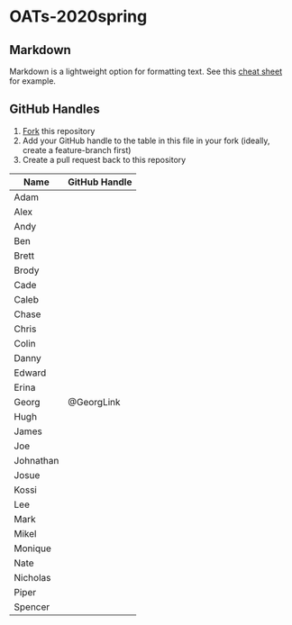 # OATs-2020spring

## Markdown

Markdown is a lightweight option for formatting text. See this [cheat sheet](https://github.com/adam-p/markdown-here/wiki/Markdown-Cheatsheet) for example.

## GitHub Handles

1. [Fork](https://guides.github.com/activities/forking/) this repository
2. Add your GitHub handle to the table in this file in your fork (ideally, create a feature-branch first)
3. Create a pull request back to this repository

|Name|GitHub Handle|
|---|---|
|Adam|   |
|Alex|   |
|Andy|   |
|Ben|   |
|Brett|   |
|Brody|   |
|Cade|   |
|Caleb|   |
|Chase|   |
|Chris|   |
|Colin|   |
|Danny|   |
|Edward|   |
|Erina|   |
|Georg| @GeorgLink |
|Hugh|   |
|James|   |
|Joe|   |
|Johnathan|   |
|Josue|   |
|Kossi|   |
|Lee|   |
|Mark|   |
|Mikel|   |
|Monique|   |
|Nate|   |
|Nicholas|   |
|Piper|   |
|Spencer|   |
